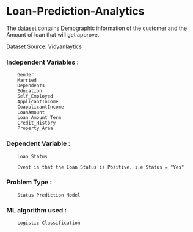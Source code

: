 # Loan-Prediction-Analytics


The dataset contains Demographic information of the customer and the Amount of loan that will get approve.

Dataset Source: Vidyanlaytics

### Independent Variables : 
        Gender	
        Married	
        Dependents	
        Education	
        Self_Employed	
        ApplicantIncome	
        CoapplicantIncome	
        LoanAmount	
        Loan_Amount_Term	
        Credit_History	
        Property_Area


### Dependent Variable : 
        Loan_Status

        Event is that the Loan Status is Positive. i.e Status = "Yes"

### Problem Type : 
        Status Prediction Model

### ML algorithm used :
        Logistic Classification